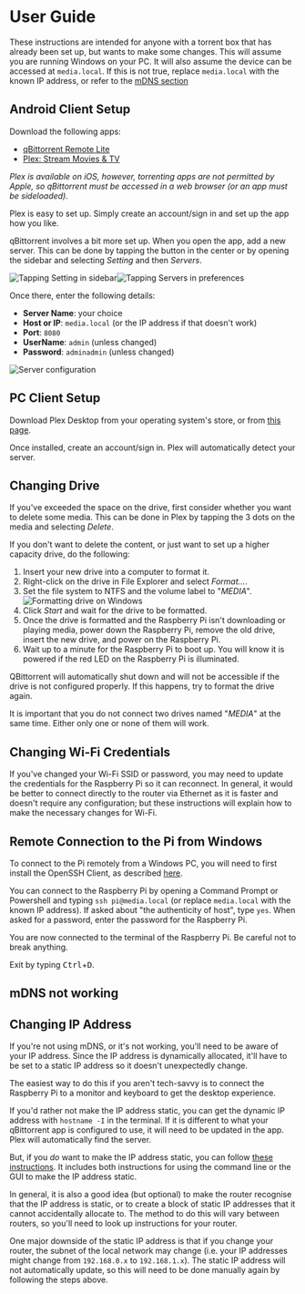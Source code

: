 # User Guide

These instructions are intended for anyone with a torrent box that has already been set up, but wants to make some changes.
This will assume you are running Windows on your PC.
It will also assume the device can be accessed at `media.local`.
If this is not true, replace `media.local` with the known IP address, or refer to the [mDNS section](#mdns-not-working)

## Android Client Setup

Download the following apps:

* [qBittorrent Remote Lite](https://play.google.com/store/apps/details?id=me.fengmlo.qbRemoteFree)
* [Plex: Stream Movies & TV](https://play.google.com/store/apps/details?id=com.plexapp.android)

_Plex is available on iOS, however, torrenting apps are not permitted by Apple, so qBittorrent must be accessed in a web browser (or an app must be sideloaded)._

Plex is easy to set up.
Simply create an account/sign in and set up the app how you like.

qBittorrent involves a bit more set up.
When you open the app, add a new server.
This can be done by tapping the button in the center or by opening the sidebar and selecting _Setting_ and then _Servers_.

![Tapping Setting in sidebar](images/qbittorrent-settings.jpg)![Tapping Servers in preferences](images/qbittorrent-preferences.jpg)

Once there, enter the following details:

* **Server Name**: your choice
* **Host or IP**: `media.local` (or the IP address if that doesn't work)
* **Port**: `8080`
* **UserName**: `admin` (unless changed)
* **Password**: `adminadmin` (unless changed)

![Server configuration](images/qbittorrent-add-server.jpg)

## PC Client Setup

Download Plex Desktop from your operating system's store, or from [this page](https://www.plex.tv/media-server-downloads/?cat=plex+desktop#plex-app).

Once installed, create an account/sign in.
Plex will automatically detect your server.

<!-- TODO what about qbittorrent and plex config (web UIs) -->


## Changing Drive

If you've exceeded the space on the drive, first consider whether you want to delete some media.
This can be done in Plex by tapping the 3 dots on the media and selecting _Delete_.

If you don't want to delete the content, or just want to set up a higher capacity drive, do the following:

1. Insert your new drive into a computer to format it.
1. Right-click on the drive in File Explorer and select _Format..._.
1. Set the file system to NTFS and the volume label to "_MEDIA_".
![Formatting drive on Windows](images/windows-format.png)
1. Click _Start_ and wait for the drive to be formatted.
1. Once the drive is formatted and the Raspberry Pi isn't downloading or playing media, power down the Raspberry Pi, remove the old drive, insert the new drive, and power on the Raspberry Pi.
1. Wait up to a minute for the Raspberry Pi to boot up. You will know it is powered if the red LED on the Raspberry Pi is illuminated.

QBittorrent will automatically shut down and will not be accessible if the drive is not configured properly.
If this happens, try to format the drive again.

It is important that you do not connect two drives named "_MEDIA_" at the same time.
Either only one or none of them will work.

## Changing Wi-Fi Credentials

If you've changed your Wi-Fi SSID or password, you may need to update the credentials for the Raspberry Pi so it can reconnect.
In general, it would be better to connect directly to the router via Ethernet as it is faster and doesn't require any configuration; but these instructions will explain how to make the necessary changes for Wi-Fi.

## Remote Connection to the Pi from Windows

To connect to the Pi remotely from a Windows PC, you will need to first install the OpenSSH Client, as described [here](https://learn.microsoft.com/en-us/windows-server/administration/openssh/openssh_install_firstuse?tabs=gui#install-openssh-for-windows).

You can connect to the Raspberry Pi by opening a Command Prompt or Powershell and typing `ssh pi@media.local` (or replace `media.local` with the known IP address).
If asked about "the authenticity of host", type `yes`.
When asked for a password, enter the password for the Raspberry Pi.

You are now connected to the terminal of the Raspberry Pi.
Be careful not to break anything.

Exit by typing <kbd>Ctrl</kbd>+<kbd>D</kbd>.

## mDNS not working

<!-- TODO this section -->

## Changing IP Address

If you're not using mDNS, or it's not working, you'll need to be aware of your IP address.
Since the IP address is dynamically allocated, it'll have to be set to a static IP address so it doesn't unexpectedly change.

The easiest way to do this if you aren't tech-savvy is to connect the Raspberry Pi to a monitor and keyboard to get the desktop experience.

If you'd rather not make the IP address static, you can get the dynamic IP address with `hostname -I` in the terminal.
If it is different to what your qBittorrent app is configured to use, it will need to be updated in the app.
Plex will automatically find the server.

But, if you _do_ want to make the IP address static, you can follow [these instructions](https://archive.is/usniZ#using-the-raspberry-pi-os-guide-to-set-a-static-ip-3).
It includes both instructions for using the command line or the GUI to make the IP address static.

In general, it is also a good idea (but optional) to make the router recognise that the IP address is static, or to create a block of static IP addresses that it cannot accidentally allocate to.
The method to do this will vary between routers, so you'll need to look up instructions for your router.

One major downside of the static IP address is that if you change your router, the subnet of the local network may change (i.e. your IP addresses might change from `192.168.0.x` to `192.168.1.x`).
The static IP address will not automatically update, so this will need to be done manually again by following the steps above.

